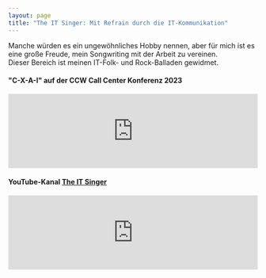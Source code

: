 ```yaml
---
layout: page
title: "The IT Singer: Mit Refrain durch die IT-Kommunikation"
---
```


Manche würden es ein ungewöhnliches Hobby nennen, aber für mich ist es eine große Freude, mein Songwriting mit der Arbeit zu vereinen.  
Dieser Bereich ist meinen IT-Folk- und Rock-Balladen gewidmet.  

#### "C-X-A-I" auf der CCW Call Center Konferenz 2023  
<iframe width="100%"  src="https://www.youtube.com/embed/8abl_4K7cFM?si=mjfKuBmXxTBMCd-E" title="YouTube video player" frameborder="0" allow="accelerometer; autoplay; clipboard-write; encrypted-media; gyroscope; picture-in-picture; web-share" referrerpolicy="strict-origin-when-cross-origin" allowfullscreen></iframe>

#### YouTube-Kanal [The IT Singer](https://www.youtube.com/@ai_refrains)  
<iframe width="100%"  src="https://www.youtube.com/embed/videoseries?si=ZQWryKk0rWBbiz2r&amp;list=PLnzeV97J5N8Z6zxNV8J-PNgLtlktzfk9l" title="YouTube video player" frameborder="0" allow="accelerometer; autoplay; clipboard-write; encrypted-media; gyroscope; picture-in-picture; web-share" referrerpolicy="strict-origin-when-cross-origin" allowfullscreen></iframe>

<!-- #### Podcast zur IT-Kommunikation 
<iframe style="border-radius:12px" src="https://open.spotify.com/embed/show/7fqTvDPdYEfTqr4geEQ54G?utm_source=generator" width="100%" height="352" frameBorder="0" allowfullscreen="" allow="autoplay; clipboard-write; encrypted-media; fullscreen; picture-in-picture" loading="lazy"></iframe> -->